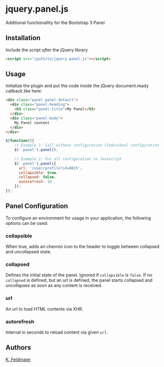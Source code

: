 # jquery.panel.js
Additional functionallity for the Bootstrap 3 Panel

## Installation

Include the script *after* the jQuery library

```html
<script src="/path/to/jquery.panel.js"></script>
```

## Usage

Initialize the plugin and put the code inside the jQuery document.ready callback like here:

```html
<div class="panel panel-default">
  <div class="panel-heading">
    <h3 class="panel-title">My Panel</h3>
  </div>
  <div class="panel-body">
    My Panel content
  </div>
</div>
```

```javascript
$(function(){        
    // Example 1: Call without configuration (Individual configuration could be done in HTML via data- Attributes)
    $('.panel').panel();
    
    // Example 2: Put all configuration in Javascript
    $('.panel').panel({
      url: '/user/profile?id=0815',
      collapsible: true,
      collapsed: false,
      autorefresh: 10
    });
});
```

## Panel Configuration

To configure an environment for usage in your application, the following options can be used:

### collapsible

When true, adds an chevron icon to the header to toggle between collapsed and uncollapsed state.

### collapsed

Defines the initial state of the panel. Ignored if <code>collapsible</code> is <code>false</code>. If no <code>collapsed</code> is defined, but an url is defined, the panel starts collapsed and uncollapses as soon as any content is received.

### url 

An url to load HTML contents via XHR.

### autorefresh

Interval in seconds to reload content via given <code>url</code>.

## Authors

[K. Feldmaier](https://github.com/eddieconnecti)
